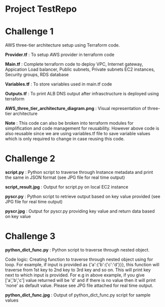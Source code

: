 # Project TestRepo

# Challenge 1

AWS three-tier architecture setup using Terraform code. 

**Provider.tf** : To setup AWS provider in terraform code

**Main.tf** : Complete terraform code to deploy VPC, Internet gateway, Appication Load balancer, Public subnets, Private subnets EC2 instances, Security groups, RDS database

**Variables.tf** : To store variables used in main.tf code

**Outputs.tf** : To print ALB DNS output after infrasctructure is deployed using terraform

**AWS_three_tier_architecture_diagram.png** : Visual representation of three-tier architecture

**Note** : This code can also be broken into terraform modules for simplification and code management for reusability. However above code is also reusable since we are using variables.tf file to save variable values which is only required to change in case reusing this code.

# Challenge 2

**script.py** : Python script to traverse through Instance metadata and print the same in JSON format (see JPG file for real time output)

**script_result.jpg** : Output for script.py on local EC2 instance

**pyscr.py** : Python script to retrieve output based on key value provided (see JPG file for real time output)

**pyscr.jpg** : Output for pyscr.py providing key value and return data based on key value

# Challenge 3

**python_dict_func.py** : Python script to traverse through nested object. 

Code logic: Creating function to traverse through nested object using for loop. For example, if input is provided as {'a':{'b':{'c':'d'}}}, this function will traverse from 1st key to 2nd key to 3rd key and so on. This will print key next to which input is provided. For e.g in above example, if you give ['a','b','c'] value returned will be 'd' and if there is no value then it will print 'none' as default value. Please see JPG file attached for real time output.

**python_dict_func.jpg** : Output of python_dict_func.py script for sample values
